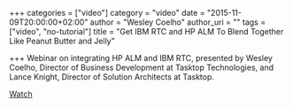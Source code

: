 +++
categories = ["video"]
category = "video"
date = "2015-11-09T20:00:00+02:00"
author = "Wesley Coelho"
author_uri = ""
tags = ["video", "no-tutorial"]
title = "Get IBM RTC and HP ALM To Blend Together Like Peanut Butter and Jelly"

+++
Webinar on integrating HP ALM and IBM RTC, presented by Wesley Coelho, Director of Business Development at Tasktop Technologies, and Lance Knight, Director of Solution Architects at Tasktop.

[Watch](https://www.youtube.com/watch?v=j20SyIc2atI)
